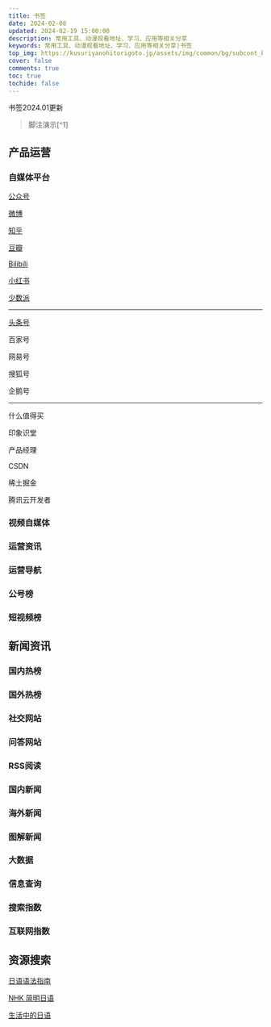 ```yaml
---
title: 书签
date: 2024-02-08
updated: 2024-02-19 15:00:00
description: 常用工具、动漫观看地址、学习、应用等相关分享
keywords: 常用工具、动漫观看地址、学习、应用等相关分享|书签
top_img: https://kusuriyanohitorigoto.jp/assets/img/common/bg/subcont_bg_sp.jpg
cover: false
comments: true
toc: true
tochide: false
---
```




书签2024.01更新

> 脚注演示[^1]

[@abcd]: http://www.thinkbim.cn

## 产品运营

### 自媒体平台

[公众号](https://mp.weixin.qq.com/)

[微博](https://me.weibo.com/)            

[知乎](https://www.zhihu.com/people/runningcheese)

[豆瓣](https://accounts.douban.com/passport/login)

[Bilibili](https://member.bilibili.com/v2#/upload/text/edit)

[小红书](https://creator.xiaohongshu.com/publish/imgNote)

[少数派](https://sspai.com/)

------

[头条号](https://mp.toutiao.com/profile_v4/index)

百家号

网易号

搜狐号

企鹅号

------

什么值得买

印象识堂

产品经理

CSDN

稀土掘金

腾讯云开发者

### 视频自媒体



### 运营资讯



### 运营导航



### 公号榜



### 短视频榜



## 新闻资讯

### 国内热榜





### 国外热榜



### 社交网站



### 问答网站



### RSS阅读



### 国内新闻



### 海外新闻



### 图解新闻



### 大数据



### 信息查询



### 搜索指数



### 互联网指数



## 资源搜索



[日语语法指南](https://res.wokanxing.info/jpgramma/index.html)

[NHK 简明日语](https://www.nhk.or.jp/lesson/zh/)

[生活中的日语](https://www.irodori.jpf.go.jp/)
